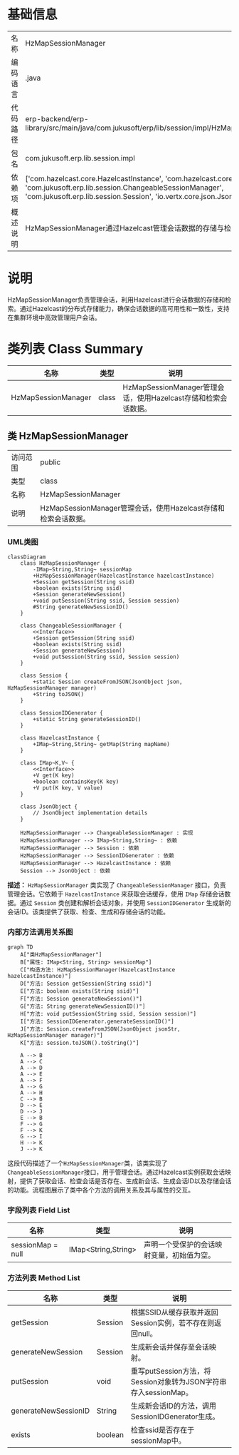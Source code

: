 # 基础信息

|      |      |
|------|------|
| 名称 | HzMapSessionManager |
| 编码语言 | .java |
| 代码路径 | erp-backend/erp-library/src/main/java/com.jukusoft/erp/lib/session/impl/HzMapSessionManager.java |
| 包名 | com.jukusoft.erp.lib.session.impl |
| 依赖项 | ['com.hazelcast.core.HazelcastInstance', 'com.hazelcast.core.IMap', 'com.jukusoft.erp.lib.session.ChangeableSessionManager', 'com.jukusoft.erp.lib.session.Session', 'io.vertx.core.json.JsonObject'] |
| 概述说明 | HzMapSessionManager通过Hazelcast管理会话数据的存储与检索。 |

# 说明

HzMapSessionManager负责管理会话，利用Hazelcast进行会话数据的存储和检索。通过Hazelcast的分布式存储能力，确保会话数据的高可用性和一致性，支持在集群环境中高效管理用户会话。

# 类列表 Class Summary

| 名称   | 类型  | 说明 |
|-------|------|-------------|
| HzMapSessionManager | class | HzMapSessionManager管理会话，使用Hazelcast存储和检索会话数据。 |



## 类 HzMapSessionManager

|      |      |
|------|------|
| 访问范围 | public |
| 类型 | class |
| 名称 | HzMapSessionManager |
| 说明 | HzMapSessionManager管理会话，使用Hazelcast存储和检索会话数据。 |


### UML类图

```mermaid
classDiagram
    class HzMapSessionManager {
        -IMap~String,String~ sessionMap
        +HzMapSessionManager(HazelcastInstance hazelcastInstance)
        +Session getSession(String ssid)
        +boolean exists(String ssid)
        +Session generateNewSession()
        +void putSession(String ssid, Session session)
        #String generateNewSessionID()
    }

    class ChangeableSessionManager {
        <<Interface>>
        +Session getSession(String ssid)
        +boolean exists(String ssid)
        +Session generateNewSession()
        +void putSession(String ssid, Session session)
    }

    class Session {
        +static Session createFromJSON(JsonObject json, HzMapSessionManager manager)
        +String toJSON()
    }

    class SessionIDGenerator {
        +static String generateSessionID()
    }

    class HazelcastInstance {
        +IMap~String,String~ getMap(String mapName)
    }

    class IMap~K,V~ {
        <<Interface>>
        +V get(K key)
        +boolean containsKey(K key)
        +V put(K key, V value)
    }

    class JsonObject {
        // JsonObject implementation details
    }

    HzMapSessionManager --> ChangeableSessionManager : 实现
    HzMapSessionManager --> IMap~String,String~ : 依赖
    HzMapSessionManager --> Session : 依赖
    HzMapSessionManager --> SessionIDGenerator : 依赖
    HzMapSessionManager --> HazelcastInstance : 依赖
    Session --> JsonObject : 依赖
```

**描述：**
`HzMapSessionManager` 类实现了 `ChangeableSessionManager` 接口，负责管理会话。它依赖于 `HazelcastInstance` 来获取会话缓存，使用 `IMap` 存储会话数据。通过 `Session` 类创建和解析会话对象，并使用 `SessionIDGenerator` 生成新的会话ID。该类提供了获取、检查、生成和存储会话的功能。


### 内部方法调用关系图

```mermaid
graph TD
    A["类HzMapSessionManager"]
    B["属性: IMap<String, String> sessionMap"]
    C["构造方法: HzMapSessionManager(HazelcastInstance hazelcastInstance)"]
    D["方法: Session getSession(String ssid)"]
    E["方法: boolean exists(String ssid)"]
    F["方法: Session generateNewSession()"]
    G["方法: String generateNewSessionID()"]
    H["方法: void putSession(String ssid, Session session)"]
    I["方法: SessionIDGenerator.generateSessionID()"]
    J["方法: Session.createFromJSON(JsonObject jsonStr, HzMapSessionManager manager)"]
    K["方法: session.toJSON().toString()"]

    A --> B
    A --> C
    A --> D
    A --> E
    A --> F
    A --> G
    A --> H
    C --> B
    D --> E
    D --> J
    E --> B
    F --> G
    F --> K
    G --> I
    H --> K
    J --> K
```

这段代码描述了一个`HzMapSessionManager`类，该类实现了`ChangeableSessionManager`接口，用于管理会话。通过Hazelcast实例获取会话映射，提供了获取会话、检查会话是否存在、生成新会话、生成会话ID以及存储会话的功能。流程图展示了类中各个方法的调用关系及其与属性的交互。

### 字段列表 Field List

| 名称  | 类型  | 说明 |
|-------|-------|------|
| sessionMap = null | IMap<String,String> | 声明一个受保护的会话映射变量，初始值为空。 |

### 方法列表 Method List

| 名称  | 类型  | 说明 |
|-------|-------|------|
| getSession | Session | 根据SSID从缓存获取并返回Session实例，若不存在则返回null。 |
| generateNewSession | Session | 生成新会话并保存至会话映射。 |
| putSession | void | 重写putSession方法，将Session对象转为JSON字符串存入sessionMap。 |
| generateNewSessionID | String | 生成新会话ID的方法，调用SessionIDGenerator生成。 |
| exists | boolean | 检查ssid是否存在于sessionMap中。 |




